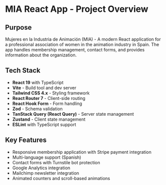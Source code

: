 # MIA React App - Project Overview

## Purpose
Mujeres en la Industria de Animación (MIA) - A modern React application for a professional association of women in the animation industry in Spain. The app handles membership management, contact forms, and provides information about the organization.

## Tech Stack
- **React 19** with TypeScript
- **Vite** - Build tool and dev server
- **Tailwind CSS 4.x** - Styling framework
- **React Router 7** - Client-side routing
- **React Hook Form** - Form handling
- **Zod** - Schema validation
- **TanStack Query (React Query)** - Server state management
- **Zustand** - Client state management
- **ESLint** with TypeScript support

## Key Features
- Responsive membership application with Stripe payment integration
- Multi-language support (Spanish)
- Contact forms with Turnstile bot protection
- Google Analytics integration
- Mailchimp newsletter integration
- Animated counters and scroll-based animations
